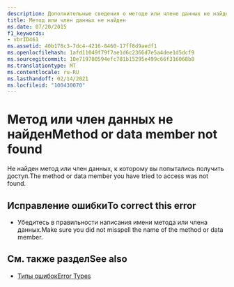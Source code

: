 ```yaml
---
description: Дополнительные сведения о методе или члене данных не найдены.
title: Метод или член данных не найден
ms.date: 07/20/2015
f1_keywords:
- vbrID461
ms.assetid: 40b178c3-7dc4-4216-8460-17ff8d9aedf1
ms.openlocfilehash: 1afd11049f79f7ae1d6c2366d7e5a4dee1d5dcf9
ms.sourcegitcommit: 10e719780594efc781b15295e499c66f316068b8
ms.translationtype: MT
ms.contentlocale: ru-RU
ms.lasthandoff: 02/14/2021
ms.locfileid: "100430070"
---
```

# <a name="method-or-data-member-not-found"></a><span data-ttu-id="bc726-103">Метод или член данных не найден</span><span class="sxs-lookup"><span data-stu-id="bc726-103">Method or data member not found</span></span>

<span data-ttu-id="bc726-104">Не найден метод или член данных, к которому вы попытались получить доступ.</span><span class="sxs-lookup"><span data-stu-id="bc726-104">The method or data member you have tried to access was not found.</span></span>  
  
## <a name="to-correct-this-error"></a><span data-ttu-id="bc726-105">Исправление ошибки</span><span class="sxs-lookup"><span data-stu-id="bc726-105">To correct this error</span></span>  
  
- <span data-ttu-id="bc726-106">Убедитесь в правильности написания имени метода или члена данных.</span><span class="sxs-lookup"><span data-stu-id="bc726-106">Make sure you did not misspell the name of the method or data member.</span></span>  
  
## <a name="see-also"></a><span data-ttu-id="bc726-107">См. также раздел</span><span class="sxs-lookup"><span data-stu-id="bc726-107">See also</span></span>

- [<span data-ttu-id="bc726-108">Типы ошибок</span><span class="sxs-lookup"><span data-stu-id="bc726-108">Error Types</span></span>](../programming-guide/language-features/error-types.md)
